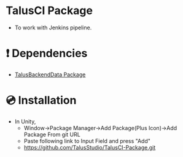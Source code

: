 # TalusCI Package

- To work with Jenkins pipeline.
        
# ❗ Dependencies
- [TalusBackendData Package](https://github.com/TalusStudio/TalusBackendData-Package)

# 💿 Installation
- In Unity, 
  - Window->Package Manager->Add Package(Plus Icon)->Add Package From git URL
  - Paste following link to Input Field and press "Add"
  - https://github.com/TalusStudio/TalusCI-Package.git

